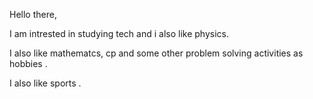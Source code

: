 Hello there,

I am intrested in studying tech and i also like physics.

I also like mathematcs, cp and some other problem solving activities as hobbies .

I also like sports . 
